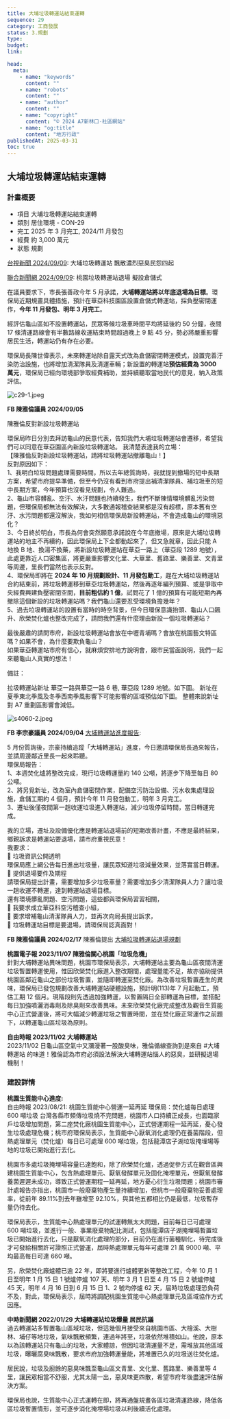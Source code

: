 ```yaml
---
title: 大埔垃圾轉運站結束運轉
sequence: 29
category: 工商發展
status: 3.規劃
type:
budget:
link:

head:
  meta:
    - name: "keywords"
      content: ""
    - name: "robots"
      content: ""
    - name: "author"
      content: ""
    - name: "copyright"
      content: "© 2024 A7新林口-社區網站"
    - name: "og:title"
      content: "地方行政"
publishedAt: 2025-03-31
toc: true
---
```


## 大埔垃圾轉運站結束運轉

### 計畫概要

- 項目 大埔垃圾轉運站結束運轉
- 類別 居住環境 - CON-29
- 完工 2025 年 3 月完工, 2024/11 月發包
- 經費 約 3,000 萬元
- 狀態 規劃

<a href="https://www.youtube.com/watch?v=67SuzgSgUAE">台視新聞 2024/09/09</a>: 大埔垃圾轉運站 飄散濃烈惡臭民怨四起

<a href="https://udn.com/news/story/7324/8215022?fbclid=IwY2xjawFLfPpleHRuA2FlbQIxMQABHe3kH9RKoSbGjJNiRo24nxrbS2FMwG_xZpJmfZVBbPMvNQpBON5k-GoRsw_aem_E3JBqZwpJb31iIGoEWw5dw">聯合新聞網 2024/09/09</a>: 桃園垃圾轉運站退場 擬設倉儲式

在議員要求下，市長張善政今年 5 月承諾，**大埔轉運站將以年底退場為目標**。環保局近期規畫具體措施，預計在華亞科技園區設置倉儲式轉運站，採負壓密閉運作，**今年 11 月發包、明年 3 月完工**。

經評估龜山區如不設置轉運站，民眾等候垃圾車時間平均將延後約 50 分鐘，夜間 17 條清運路線會有半數路線收運結束時間超過晚上 9 點 45 分，勢必將嚴重影響居民生活，轉運站仍有存在必要。

環保局長陳世偉表示，未來轉運站除自露天式改為倉儲密閉轉運模式，設置完善汙染防治設施，也將增加清潔隊員及清運車輛；新設置的轉運站**預估經費為 3000 萬元**，環保局已經向環境部爭取經費補助，並持續聽取當地民代的意見，納入政策評估。

![c29-1.jpeg](/images/construction/c29-1.jpeg)

**FB 陳雅倫議員 2024/09/05**

<a haref="https://www.facebook.com/share/p/eZdhY8kHm5vy6BVR/">陳雅倫反對新設垃圾轉運站</a>

環保局昨日分別去拜訪龜山的民意代表，告知我們大埔垃圾轉運站會遷移，希望我們可以同意在華亞園區內新設垃圾轉運站。
我清楚表達我的立場：  
【陳雅倫反對新設垃圾轉運站，請將垃圾轉運站撤離龜山！】  
反對原因如下：  
1、我明白垃圾問題處理需要時間，所以去年總質詢時，我就提到撤場的短中長期方案，希望市府提早準備，但至今仍沒有看到市府提出補清潔隊員、補垃圾車的短中長期方案，今年預算也沒看見規劃，令人難過。  
2、龜山市容髒亂、空汙、水汙問題也持續發生，我們不斷陳情環境髒亂污染問題，但環保局都無法有效解決，大多數通報稽查結果都是沒有超標，原本舊有空汙、水污問題都還沒解決，我如何相信環保局新設轉運站，不會造成龜山的環境惡化？  
3、今日終於明白，市長為何會突然願意承諾說在今年底撤場，原來是大埔垃圾轉運站的地主不再續約，因此環保局上下全都動起來了，但又急就章，因此只能 A 地換 B 地、換湯不換藥，將新設垃圾轉運站在華亞一路上（華亞段 1289 地號），此處更靠近人口密集區，將更嚴重影響文化里、大華里、舊路里、樂善里、文青里等周邊，里長們當然也表示反對。  
4、環保局即將在 **2024 年 10 月規劃設計、11 月發包動工**，趕在大埔垃圾轉運站合約結束前，將垃圾轉運移到華亞垃圾轉運站，然後再逐年編列預算、或是爭取中央經費興建負壓密閉空間，**目前粗估約 1 億**，試問花了 1 億的預算有可能短期內再撤除這個新設的垃圾轉運站嗎？我們龜山還要忍受環境負擔幾年？  
5、過去垃圾轉運站的設置有當時的時空背景，但今日環保意識抬頭、龜山人口飆升、欣榮焚化爐也整改完成了，請問我們還有什麼理由新設一個垃圾轉運站？

最後嚴肅的請問市府，新設垃圾轉運站會放在中壢青埔嗎？會放在桃園藝文特區嗎？如果不會，為什麼要欺負龜山？  
如果華亞轉運站市府有信心，就麻煩安排地方說明會，跟市民當面說明，我們一起來聽龜山人真實的想法！

備註：

拉圾轉運站新址 華亞一路與華亞一路 6 巷, 華亞段 1289 地號。如下圖。 新址在夏季東北季風及冬季西南季風影響下可能影響的區域預估如下圖。 整體來說新址對 A7 重劃區影響會減低。

![s4060-2.jpeg](/images/service/s4060-2.jpeg)

**FB 李宗豪議員 2024/09/04**
<a href="https://www.facebook.com/share/p/ypNLFY2GJjHAfgCP/">大埔轉運站進度報告</a>:

5 月份質詢後，宗豪持續追蹤「大埔轉運站」進度，今日邀請環保局長過來報告，並請周邊鄰近里長一起來聆聽。  
環保局報告：  
1、本週焚化爐將整改完成，現行垃圾轉運量約 140 公噸，將逐步下降至每日 80 公噸。  
2、將另覓新址，改為室內倉儲密閉作業，配備空污防治設備、污水收集處理設施，倉儲工期約 4 個月，預計今年 11 月發包動工，明年 3 月完工。  
3、遷址後僅夜間第一趟收運垃圾進入轉運站，減少垃圾停留時間，當日轉運完成。

我的立場，遷址及設備優化應是轉運站退場前的短期改善計畫，不應是最終結果，鄉親訴求是轉運站要退場，請市府重視民意！  
我要求：  
🔺 垃圾資訊公開透明  
環保局應上網公告每日進出垃圾量，讓民眾知道垃圾減量效果，並落實當日轉運。  
🔺 提供退場要件及期程  
請環保局提出計畫，需要增加多少垃圾車量？需要增加多少清潔隊員人力？讓垃圾一趟收運不轉運，達到轉運站退場目標。  
還有環境髒亂問題、空污問題，這些都與環保局習習相關，  
🔺 我要求成立華亞科空污稽查小組，  
🔺 要求增補龜山清潔隊員人力，並再次向局長提出訴求，  
🔺 垃圾轉運站目標是要退場，請環保局認真面對！

**FB 陳雅倫議員 2024/02/17**
陳雅倫提出 <a href="https://a7kanban14.netlify.app/councilor/service/s4033">大埔垃圾轉運站退場規劃</a>

**桃園電子報 2023/11/07 陳雅倫關心桃園「垃圾危機」**  
針對大埔轉運站異味問題，桃園市環保局表示，大埔轉運站主要為龜山區夜間清運垃圾暫置轉運使用，惟因欣榮焚化廠進入整改期間，處理量能不足，故亦協助提供桃園區鄰近龜山之部份垃圾暫置，並隨即轉運至焚化廠。為改善垃圾暫置產生的異味，環保局已發包規劃改善大埔轉運站硬體設施，預計明(113)年 7 月起動工，預估工期 12 個月。現階段則先透過加強轉運，以暫置隔日全部轉運為目標，並搭配每日加強噴灑消毒劑及除臭劑來改善異味。未來欣榮焚化廠完成整改及觀音生質能中心正式營運後，將可大幅減少轉運垃圾之暫置時間，並在焚化廠正常運作之前題下，以轉運龜山區垃圾為原則。

**自由時報 2023/11/02 大埔轉運站**  
2023/11/02 日龜山區空氣中又瀰漫著一股酸臭味，雅倫循線查詢到是來自 #大埔轉運站 的味道！雅倫認為市府必須設法解決大埔轉運站惱人的惡臭，並研擬退場機制！

### 建設詳情

**桃園生質能中心進度:**  
自由時報 2023/08/21: 桃園生質能中心營運一延再延 環保局：焚化爐每日處理 600 噸垃圾
台灣各縣市頻傳垃圾燒不完問題，桃園市人口持續正成長，也面臨家戶垃圾增加問題，第二座焚化廠桃園生質能中心，正式營運期程一延再延，憂心發生垃圾處理危機；桃市府環保局表示，生質能中心厭氧消化處理仍在養菌階段，但熱處理單元（焚化爐）每日已可處理 600 噸垃圾，包括龍潭店子湖垃圾掩埋場等地的垃圾已開始進行去化。

桃園市多處垃圾掩埋場容量已達飽和，除了欣榮焚化爐，透過促參方式在觀音區興建桃園生質能中心，包含熱處理單元、厭氧發酵單元及固化掩埋單元，但厭氧發酵養菌遲遲未成功，導致正式營運期程一延再延，地方憂心衍生垃圾問題；桃園市審計處報告亦指出，桃園市一般廢棄物產生量持續增加，但桃市一般廢棄物妥善處理率，從前年 89.11%到去年雖增至 92.10%，與其他五都相比仍是最低，垃圾暫存量仍待去化。

環保局表示，生質能中心熱處理單元的試運轉無太大問題，目前每日已可處理 600 噸垃圾，並進行一般、事業廢棄物配比測試，包括龍潭店子湖掩埋場暫置垃圾已開始進行去化，只是厭氧消化處理的部分，目前仍在進行菌種馴化，待完成後才可發給相關許可證照正式營運，屆時熱處理單元每年可處理 21 萬 9000 噸、平均最高每日可達 660 噸。

另，欣榮焚化廠爐體已逾 22 年，即將要進行爐體更新等整改工程，今年 10 月 1 日至明年 1 月 15 日 1 號爐停爐 107 天、明年 3 月 1 日至 4 月 15 日 2 號爐停爐 45 天，明年 4 月 16 日到 6 月 15 日 1、2 號均停爐 62 天，屆時垃圾處理恐負荷不及，對此，環保局表示，屆時將調配桃園生質能中心熱處理單元及區域協作方式因應。

**中時新聞網 2022/01/29 大埔轉運站垃圾爆量 居民抗議**  
過去轉運站多暫置龜山區域垃圾，但這幾個月接受來自桃園市區、大檜溪、大樹林、埔仔等地垃圾，氣味飄散頻繁，連過年將至，垃圾依然堆積如山。他說，原本以為該轉運站只有龜山的垃圾，大家體諒，但因垃圾清運量不足，需堆放其他區域垃圾，曝曬腐臭味飄散，要求市府加強轉運量能，將堆置已久的垃圾送往焚化爐。

居民說，垃圾及廚餘的惡臭味飄至龜山區文青里、文化里、舊路里、樂善里等 4 里，讓民眾相當不舒服，尤其太陽一出，惡臭味更四散，希望市府年後盡速評估解決方案。

環保局也說，生質能中心正式運轉在即，將再通盤規畫各區垃圾清運路線，降低各區垃圾暫置情形，並可逐步消化掩埋場垃圾以利後續活化處理。
